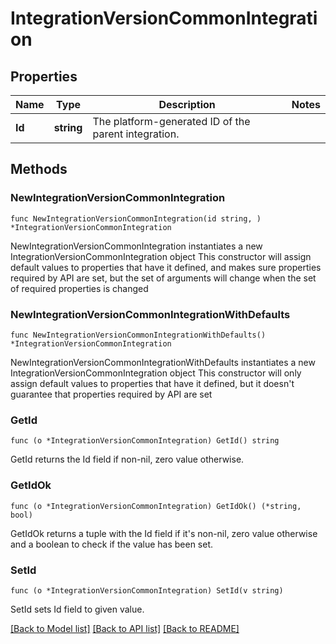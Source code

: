 # IntegrationVersionCommonIntegration

## Properties

Name | Type | Description | Notes
------------ | ------------- | ------------- | -------------
**Id** | **string** | The platform-generated ID of the parent integration. | 

## Methods

### NewIntegrationVersionCommonIntegration

`func NewIntegrationVersionCommonIntegration(id string, ) *IntegrationVersionCommonIntegration`

NewIntegrationVersionCommonIntegration instantiates a new IntegrationVersionCommonIntegration object
This constructor will assign default values to properties that have it defined,
and makes sure properties required by API are set, but the set of arguments
will change when the set of required properties is changed

### NewIntegrationVersionCommonIntegrationWithDefaults

`func NewIntegrationVersionCommonIntegrationWithDefaults() *IntegrationVersionCommonIntegration`

NewIntegrationVersionCommonIntegrationWithDefaults instantiates a new IntegrationVersionCommonIntegration object
This constructor will only assign default values to properties that have it defined,
but it doesn't guarantee that properties required by API are set

### GetId

`func (o *IntegrationVersionCommonIntegration) GetId() string`

GetId returns the Id field if non-nil, zero value otherwise.

### GetIdOk

`func (o *IntegrationVersionCommonIntegration) GetIdOk() (*string, bool)`

GetIdOk returns a tuple with the Id field if it's non-nil, zero value otherwise
and a boolean to check if the value has been set.

### SetId

`func (o *IntegrationVersionCommonIntegration) SetId(v string)`

SetId sets Id field to given value.



[[Back to Model list]](../README.md#documentation-for-models) [[Back to API list]](../README.md#documentation-for-api-endpoints) [[Back to README]](../README.md)


